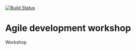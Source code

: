 [![Build Status](https://travis-ci.org/matiasdelgado/agile-developer-2017.svg?branch=master)](https://travis-ci.org/matiasdelgado/agile-developer-2017)

# Agile development workshop

Workshop
